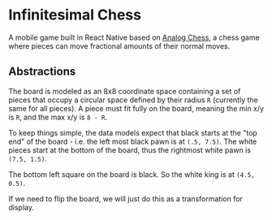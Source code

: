 # Infinitesimal Chess

A mobile game built in React Native based on [Analog Chess](https://github.com/ehulinsky/AnalogChess), a chess game where pieces can move fractional amounts of their normal moves.

## Abstractions

The board is modeled as an 8x8 coordinate space containing a set of pieces that occupy a circular space defined by their radius `R` (currently the same for all pieces). A piece must fit fully on the board, meaning the min x/y is  `R`, and the max x/y is `8 - R`.

To keep things simple, the data models expect that black starts at the "top end" of the board - i.e. the left most black pawn is at `(.5, 7.5)`. The white pieces start at the bottom of the board, thus the rightmost white pawn is `(7.5, 1.5)`.

The bottom left square on the board is black. So the white king is at `(4.5, 0.5)`.

If we need to flip the board, we will just do this as a transformation for display.